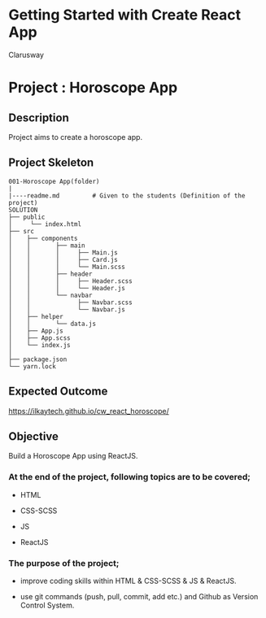 # Getting Started with Create React App

<p>Clarusway<img align="right"
  src="https://secure.meetupstatic.com/photos/event/3/1/b/9/600_488352729.jpeg"  width="15px"></p>

# Project : Horoscope App

## Description

Project aims to create a horoscope app.

## Project Skeleton

```
001-Horoscope App(folder)
|
|----readme.md         # Given to the students (Definition of the project)
SOLUTION
├── public
│     └── index.html
├── src
│    ├── components
│    │       ├── main
│    │       │     ├── Main.js
│    │       │     ├── Card.js
│    │       │     └── Main.scss
│    │       ├── header
│    │       │     ├── Header.scss
│    │       │     └── Header.js
│    │       └── navbar
│    │             ├── Navbar.scss
│    │             └── Navbar.js
│    ├── helper
│    │       └── data.js
│    ├── App.js
│    ├── App.scss
│    └── index.js
│
├── package.json
└── yarn.lock
```

## Expected Outcome

https://ilkaytech.github.io/cw_react_horoscope/

## Objective

Build a Horoscope App using ReactJS.

### At the end of the project, following topics are to be covered;

- HTML

- CSS-SCSS

- JS

- ReactJS

### The purpose of the project;

- improve coding skills within HTML & CSS-SCSS & JS & ReactJS.

- use git commands (push, pull, commit, add etc.) and Github as Version Control System.
